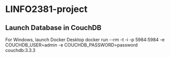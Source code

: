# LINFO2381-project

## Launch Database in CouchDB
  For Windows, launch Docker Desktop
  docker run --rm -t -i -p 5984:5984 -e COUCHDB_USER=admin -e COUCHDB_PASSWORD=password couchdb:3.3.3
